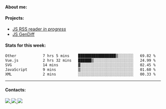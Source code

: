 #### About me:

#### Projects:
- [JS RSS reader *in progress*](https://github.com/GKoil/frontend-project-lvl3)
- [JS GenDiff](https://github.com/GKoil/GenDiff)

#### Stats for this week:
<!--START_SECTION:waka-->

```txt
Other            7 hrs 5 mins    █████████████████▒░░░░░░░   69.82 %
Vue.js           2 hrs 32 mins   ██████▒░░░░░░░░░░░░░░░░░░   24.99 %
SVG              14 mins         ▓░░░░░░░░░░░░░░░░░░░░░░░░   02.45 %
JavaScript       9 mins          ▒░░░░░░░░░░░░░░░░░░░░░░░░   01.60 %
XML              2 mins          ░░░░░░░░░░░░░░░░░░░░░░░░░   00.33 %
```

<!--END_SECTION:waka-->
---
#### Contacts:

<a target='_blank' title='LinkedIn' href="https://www.linkedin.com/in/gkoil/">
  <img src="https://img.shields.io/badge/LinkedIn-0077B5?style=for-the-badge&logo=linkedin&logoColor=white" />
</a>
<a target='_blank' title='Telegram' href="https://t.me/gkoil">
  <img src="https://img.shields.io/badge/Telegram-2CA5E0?style=for-the-badge&logo=telegram&logoColor=white" />
</a>
<a target='_blank' title='Gmail' href="mailto: gk.grigorev@gmail.com">
  <img src="https://img.shields.io/badge/Gmail-D14836?style=for-the-badge&logo=gmail&logoColor=white" />
</a>

